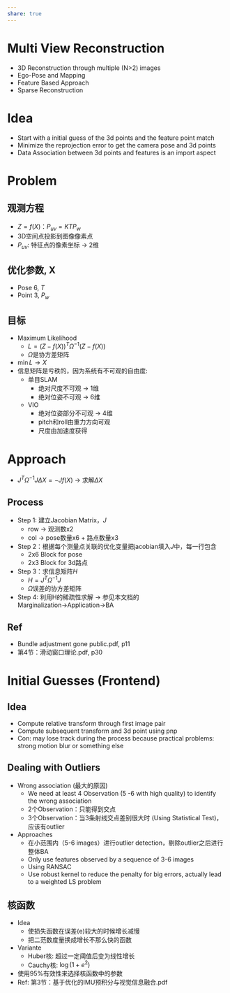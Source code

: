 ```yaml
---
share: true
---
```


# Multi View Reconstruction
- 3D Reconstruction through multiple (N>2) images
- Ego-Pose and Mapping
- Feature Based Approach
- Sparse Reconstruction

# Idea
- Start with a initial guess of the 3d points and the feature point match
- Minimize the reprojection error to get the camera pose and 3d points
- Data Association between 3d points and features is an import aspect

# Problem

## 观测方程
- $Z = f(X)$：$P_{uv} = KTP_w$
- 3D空间点投影到图像像素点
- $P_{uv}$: 特征点的像素坐标 → 2维

## 优化参数, X
- Pose 6, $T$
- Point 3, $P_w$

## 目标
- Maximum Likelihood
	- $L = (Z - f(X))^T\Omega^{-1}(Z - f(X))$
	- $\Omega$是协方差矩阵
- $\min L → X$
- 信息矩阵是亏秩的，因为系统有不可观的自由度:
	- 单目SLAM
		- 绝对尺度不可观 → 1维
		- 绝对位姿不可观 → 6维
	- VIO
		- 绝对位姿部分不可观 → 4维
		- pitch和roll由重力方向可观
		- 尺度由加速度获得

# Approach
- $J^T\Omega^{-1}J\Delta X = -Jf(X)$ → 求解$\Delta X$

## Process
- Step 1: 建立Jacobian Matrix，$J$
	- row → 观测数x2
	- col → pose数量x6 + 路点数量x3
- Step 2：根据每个测量点关联的优化变量把jacobian填入$J$中，每一行包含
	- 2x6 Block for pose
	- 2x3 Block for 3d路点
- Step 3：求信息矩阵$H$
	- $H = J^T\Omega^{-1}J$
	- $\Omega$误差的协方差矩阵
- Step 4: 利用H的稀疏性求解 → 参见本文档的Marginalization→Application→BA
		
		
## Ref
- Bundle adjustment gone public.pdf, p11
- 第4节：滑动窗口理论.pdf, p30

# Initial Guesses (Frontend)
## Idea
- Compute relative transform through first image pair
- Compute subsequent transform and 3d point using pnp
- Con: may lose track during the process because practical problems: strong motion blur or something else

## Dealing with Outliers
- Wrong association (最大的原因)
	- We need at least 4 Observation (5 -6 with high quality) to identify the wrong association
	- 2个Observation：只能得到交点
	- 3个Observation：当3条射线交点差别很大时 (Using Statistical Test)，应该有outlier
- Approaches
	- 在小范围内（5-6 images）进行outlier detection，剔除outlier之后进行整体BA
	- Only use features observed by a sequence of 3-6 images 
	- Using RANSAC
	- Use robust kernel to reduce the penalty for big errors, actually lead to a weighted LS problem
	
## 核函数
- Idea
	- 使损失函数在误差(e)较大的时候增长减慢
	- 把二范数度量换成增长不那么快的函数
- Variante
	- Huber核: 超过一定阈值后变为线性增长
	- Cauchy核: $\log(1 + e^2)$
- 使用95%有效性来选择核函数中的参数
- Ref: 第3节：基于优化的IMU预积分与视觉信息融合.pdf